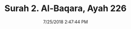 ---
title       : "Surah 2. Al-Baqara, Ayah 226"
date        : 7/25/2018 2:47:44 PM
draft       : false
type        : "quran"
layout      : "compare"
BookCode    : "CMP"
SurahNumber : "2"
AyahNumber  : "226"
TotalAyah   : "286"
---